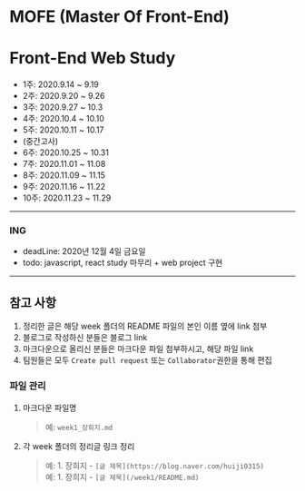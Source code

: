 MOFE (Master Of Front-End)
=========================
# Front-End Web Study

- 1주: 2020.9.14 ~ 9.19
- 2주: 2020.9.20 ~ 9.26
- 3주: 2020.9.27 ~ 10.3
- 4주: 2020.10.4 ~ 10.10
- 5주: 2020.10.11 ~ 10.17  
- (중간고사)
- 6주: 2020.10.25 ~ 10.31
- 7주: 2020.11.01 ~ 11.08
- 8주: 2020.11.09 ~ 11.15
- 9주: 2020.11.16 ~ 11.22
- 10주: 2020.11.23 ~ 11.29

---

### ING

- deadLine: 2020년 12월 4일 금요일
- todo: javascript, react study 마무리 + web project 구현

---

## 참고 사항

1. 정리한 글은 해당 week 폴더의 README 파일의 본인 이름 옆에 link 첨부
2. 블로그로 작성하신 분들은 블로그 link
3. 마크다운으로 올리신 분들은 마크다운 파일 첨부하시고, 해당 파일 link  
4. 팀원들은 모두 `Create pull request` 또는 `Collaborator`권한을 통해 편집  

### 파일 관리

1. 마크다운 파일명
   > 예: `week1_장희지.md`
2. 각 week 폴더의 정리글 링크 정리
   > 예: 1. 장희지 - `[글 제목](https://blog.naver.com/huiji0315)`  
   > 예: 1. 장희지 - `[글 제목](/week1/README.md)`
